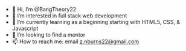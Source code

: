 - 👋 Hi, I’m @BangTheory22
- 👀 I’m interested in full stack web development
- 🌱 I’m currently learning as a beginning starting with HTML5, CSS, & Javascript
- 💞️ I’m looking to find a mentor
- 📫 How to reach me: email z.nburns22@gmail.com

<!---
BangTheory22/BangTheory22 is a ✨ special ✨ repository because its `README.md` (this file) appears on your GitHub profile.
You can click the Preview link to take a look at your changes.
--->
